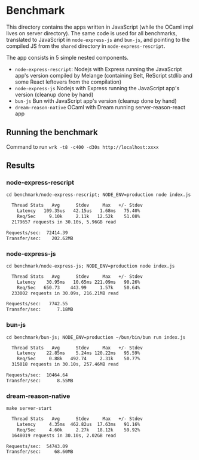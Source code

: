 # Benchmark

This directory contains the apps written in JavaScript (while the OCaml impl lives on server directory).
The same code is used for all benchmarks, translated to JavaScript in `node-express-js` and `bun-js`, and pointing to the
compiled JS from the `shared` directory in `node-express-rescript`.

The app consists in 5 simple nested components.

- `node-express-rescript`: Nodejs with Express running the JavaScript app's version compiled by Melange (containing Belt, ReScript stdlib and some React leftovers from the compilation)
- `node-express-js` Nodejs with Express running the JavaScript app's version (cleanup done by hand)
- `bun-js` Bun with JavaScript app's version (cleanup done by hand)
- `dream-reason-native` OCaml with Dream running server-reason-react app

## Running the benchmark

Command to run `wrk -t8 -c400 -d30s http://localhost:xxxx`

## Results

### node-express-rescript

  ```cd benchmark/node-express-rescript; NODE_ENV=production node index.js```

```sh
  Thread Stats   Avg      Stdev     Max   +/- Stdev
    Latency   109.35us   42.15us   1.68ms   75.40%
    Req/Sec     9.10k     2.11k   12.52k    51.08%
  2179657 requests in 30.10s, 5.96GB read

Requests/sec:  72414.39
Transfer/sec:    202.62MB
```

### node-express-js

  ```cd benchmark/node-express-js; NODE_ENV=production node index.js```

```sh
  Thread Stats   Avg      Stdev     Max   +/- Stdev
    Latency    30.95ms   10.65ms 221.09ms   90.26%
    Req/Sec   650.73    443.99     1.57k    50.64%
  233002 requests in 30.09s, 216.21MB read

Requests/sec:   7742.55
Transfer/sec:      7.18MB
```

### bun-js

  ```cd benchmark/bun-js; NODE_ENV=production ~/bun/bin/bun run index.js```

```sh
  Thread Stats   Avg      Stdev     Max   +/- Stdev
    Latency    22.85ms    5.24ms 120.22ms   95.59%
    Req/Sec     0.88k   492.74     2.31k    50.77%
  315018 requests in 30.10s, 257.46MB read

Requests/sec:  10464.64
Transfer/sec:      8.55MB
```

### dream-reason-native

  ```make server-start```

```sh
  Thread Stats   Avg      Stdev     Max   +/- Stdev
    Latency     4.35ms  462.82us  17.63ms   91.16%
    Req/Sec     4.60k     2.27k   18.12k    59.92%
  1648019 requests in 30.10s, 2.02GB read

Requests/sec:  54743.09
Transfer/sec:     68.60MB
```

